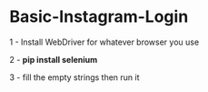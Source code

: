 # Basic-Instagram-Login



1 - Install WebDriver for whatever browser you use

2 - <b>pip install selenium</b>

3 - fill the empty strings then run it
